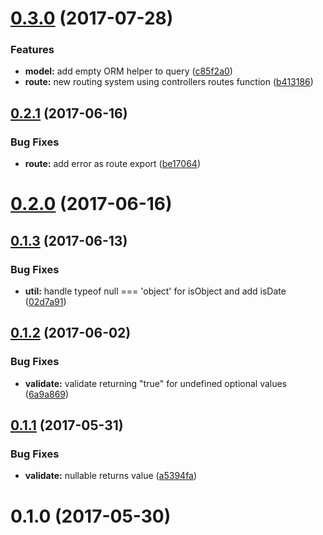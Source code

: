 <a name="0.3.0"></a>
# [0.3.0](https://github.com/Beg-in/server/compare/0.2.2...0.3.0) (2017-07-28)


### Features

* **model:** add empty ORM helper to query ([c85f2a0](https://github.com/Beg-in/server/commit/c85f2a0))
* **route:** new routing system using controllers routes function ([b413186](https://github.com/Beg-in/server/commit/b413186))



<a name="0.2.1"></a>
## [0.2.1](https://github.com/Beg-in/server/compare/0.2.0...0.2.1) (2017-06-16)


### Bug Fixes

* **route:** add error as route export ([be17064](https://github.com/Beg-in/server/commit/be17064))



<a name="0.2.0"></a>
# [0.2.0](https://github.com/Beg-in/server/compare/0.1.3...0.2.0) (2017-06-16)



<a name="0.1.3"></a>
## [0.1.3](https://github.com/Beg-in/server/compare/0.1.2...0.1.3) (2017-06-13)


### Bug Fixes

* **util:** handle typeof null === 'object' for isObject and add isDate ([02d7a91](https://github.com/Beg-in/server/commit/02d7a91))



<a name="0.1.2"></a>
## [0.1.2](https://github.com/Beg-in/server/compare/0.1.1...0.1.2) (2017-06-02)


### Bug Fixes

* **validate:** validate returning "true" for undefined optional values ([6a9a869](https://github.com/Beg-in/server/commit/6a9a869))



<a name="0.1.1"></a>
## [0.1.1](https://github.com/Beg-in/server/compare/0.1.0...0.1.1) (2017-05-31)


### Bug Fixes

* **validate:** nullable returns value ([a5394fa](https://github.com/Beg-in/server/commit/a5394fa))



<a name="0.1.0"></a>
# 0.1.0 (2017-05-30)



